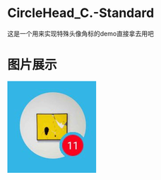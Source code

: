 # CircleHead_C.-Standard
这是一个用来实现特殊头像角标的demo直接拿去用吧
# 图片展示
![image](https://github.com/antasu/CircleHead_C.-Standard/blob/master/screenshots/CircleHead_C.-Standard.jpg?raw=true)
